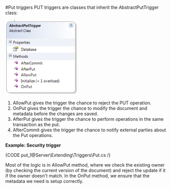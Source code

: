 #Put triggers
PUT triggers are classes that inherit the AbstractPutTrigger class:

![Figure 1: Triggers - Put](images\triggers_put_docs.png)

1. AllowPut gives the trigger the chance to reject the PUT operation.
2. OnPut gives the trigger the chance to modify the document and metadata before the changes are saved.
3. AfterPut gives the trigger the chance to perform operations in the same transaction as the put.
4. AfterCommit gives the trigger the chance to notify external parties about the Put operations.

**Example: Security trigger**

{CODE put_1@Server\Extending\Triggers\Put.cs /}

Most of the logic is in AllowPut method, where we check the existing owner (by checking the current version of the document) and reject the update if it if the owner doesn't match.
In the OnPut method, we ensure that the metadata we need is setup correctly.